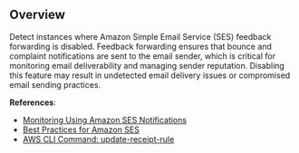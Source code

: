 ## Overview

Detect instances where Amazon Simple Email Service (SES) feedback forwarding is disabled. Feedback forwarding ensures that bounce and complaint notifications are sent to the email sender, which is critical for monitoring email deliverability and managing sender reputation. Disabling this feature may result in undetected email delivery issues or compromised email sending practices.

**References**:
- [Monitoring Using Amazon SES Notifications](https://docs.aws.amazon.com/ses/latest/dg/monitor-sending-activity.html)
- [Best Practices for Amazon SES](https://docs.aws.amazon.com/ses/latest/dg/best-practices.html)
- [AWS CLI Command: update-receipt-rule](https://docs.aws.amazon.com/cli/latest/reference/ses/update-receipt-rule.html)